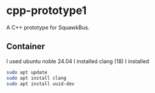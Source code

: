 # cpp-prototype1

A C++ prototype for SquawkBus.

## Container

I used ubuntu noble 24.04
I installed clang (18)
I installed
```bash
sudo apt update
sudo apt install clang
sudo apt install uuid-dev
```
